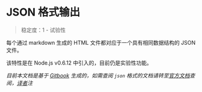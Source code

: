 # JSON 格式输出

> 稳定度：1 - 试验性

每个通过 markdown 生成的 HTML 文件都对应于一个具有相同数据结构的 JSON 文件。

该特性是在 Node.js v0.6.12 中引入的，目前仍是实验性功能。

*目前本文档是基于 [Gitbook](https://www.gitbook.com) 生成的，如需查阅 `json` 格式的文档请转至[官方文档](https://nodejs.org/dist/latest-v5.x/docs/api/)查阅，[译者](https://github.com/Amery2010)注*